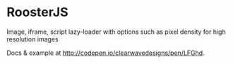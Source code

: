 RoosterJS
=========

Image, iframe, script lazy-loader with options such as pixel density for high resolution images

<p>Docs &amp; example at <a href="http://codepen.io/clearwavedesigns/pen/LFGhd">http://codepen.io/clearwavedesigns/pen/LFGhd</a>.</p>
